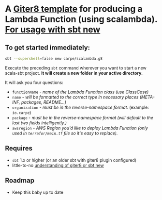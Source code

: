 
# A [Giter8 template](http://www.foundweekends.org/giter8/Combined+Pages.html#Usage) for producing a Lambda Function (using scalambda). [For usage with sbt new](https://www.scala-sbt.org/1.x/docs/sbt-new-and-Templates.html)

## To get started immediately:

```bash
sbt --supershell=false new carpe/scalambda.g8
```

Execute the preceding `sbt` command wherever you want to start a new scala-sbt project.  **It will create a new folder in your active directory.** 

It will ask you four questions:

- `functionName` - _name of the Lambda Function class (use ClassCase)_
- `name` - _will be formatted to the correct type in necessary places (META-INF, packages, README...)_
- `organization` - _must be in the reverse-namespace format._ (example: `io.carpe`)
- `package` - _must be in the reverse-namespace format (will default to the last two fields intelligently.)_
- `awsregion` -  _AWS Region you'd like to deploy Lambda Function (only used in `terrafor/main.tf` file so it's easy to replace)._


## Requires

- `sbt` 1.x or higher (or an older sbt with giter8 plugin configured)
- little-to-no [understanding of giter8 or sbt new](https://www.scala-sbt.org/1.x/docs/sbt-new-and-Templates.html)

## Roadmap

- Keep this baby up to date
